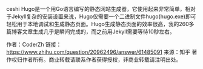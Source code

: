 
ceshi
Hugo是一个用Go语言编写的静态网站生成器，它使用起来非常简单，相对于Jekyll复杂的安装设置来说，Hugo仅需要一个二进制文件hugo(hugo.exe)即可轻松用于本地调试和生成静态页面。Hugo生成静态页面的效率很高，我的260多篇博客文章生成几乎是瞬间完成的，而之前用Jekyll需要等待10秒左右。

作者：CoderZh
链接：https://www.zhihu.com/question/20962496/answer/61485091
来源：知乎
著作权归作者所有。商业转载请联系作者获得授权，非商业转载请注明出处。
